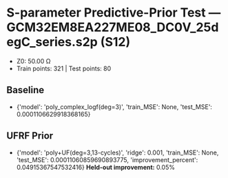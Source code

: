 # S-parameter Predictive-Prior Test — GCM32EM8EA227ME08_DC0V_25degC_series.s2p (S12)
- Z0: 50.00 Ω
- Train points: 321  |  Test points: 80

## Baseline
- {'model': 'poly_complex_logf(deg=3)', 'train_MSE': None, 'test_MSE': 0.0001106629918368165}

## UFRF Prior
- {'model': 'poly+UF(deg=3,13-cycles)', 'ridge': 0.001, 'train_MSE': None, 'test_MSE': 0.00011060859690893775, 'improvement_percent': 0.04915367547532416}
**Held-out improvement:** 0.05%